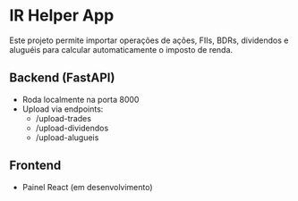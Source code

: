 # IR Helper App

Este projeto permite importar operações de ações, FIIs, BDRs, dividendos e aluguéis para calcular automaticamente o imposto de renda.

## Backend (FastAPI)
- Roda localmente na porta 8000
- Upload via endpoints:
  - /upload-trades
  - /upload-dividendos
  - /upload-alugueis

## Frontend
- Painel React (em desenvolvimento)